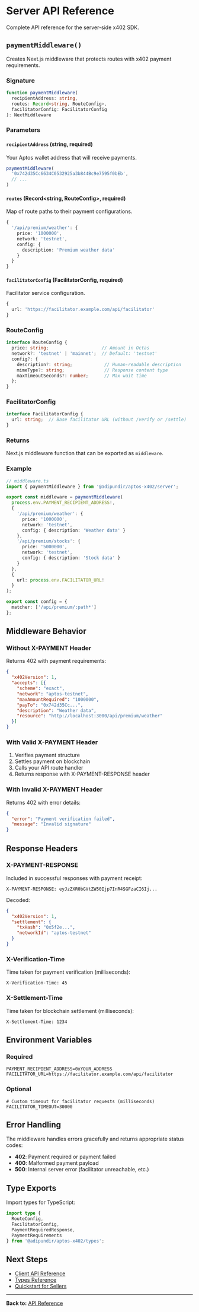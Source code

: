 # Server API Reference

Complete API reference for the server-side x402 SDK.

## `paymentMiddleware()`

Creates Next.js middleware that protects routes with x402 payment requirements.

### Signature

```typescript
function paymentMiddleware(
  recipientAddress: string,
  routes: Record<string, RouteConfig>,
  facilitatorConfig: FacilitatorConfig
): NextMiddleware
```

### Parameters

#### `recipientAddress` (string, required)

Your Aptos wallet address that will receive payments.

```typescript
paymentMiddleware(
  '0x742d35Cc6634C0532925a3b844Bc9e7595f0bEb',
  // ...
)
```

#### `routes` (Record<string, RouteConfig>, required)

Map of route paths to their payment configurations.

```typescript
{
  '/api/premium/weather': {
    price: '1000000',
    network: 'testnet',
    config: {
      description: 'Premium weather data'
    }
  }
}
```

#### `facilitatorConfig` (FacilitatorConfig, required)

Facilitator service configuration.

```typescript
{
  url: 'https://facilitator.example.com/api/facilitator'
}
```

### RouteConfig

```typescript
interface RouteConfig {
  price: string;                    // Amount in Octas
  network?: 'testnet' | 'mainnet';  // Default: 'testnet'
  config?: {
    description?: string;            // Human-readable description
    mimeType?: string;               // Response content type
    maxTimeoutSeconds?: number;      // Max wait time
  };
}
```

### FacilitatorConfig

```typescript
interface FacilitatorConfig {
  url: string;  // Base facilitator URL (without /verify or /settle)
}
```

### Returns

Next.js middleware function that can be exported as `middleware`.

### Example

```typescript
// middleware.ts
import { paymentMiddleware } from '@adipundir/aptos-x402/server';

export const middleware = paymentMiddleware(
  process.env.PAYMENT_RECIPIENT_ADDRESS!,
  {
    '/api/premium/weather': {
      price: '1000000',
      network: 'testnet',
      config: { description: 'Weather data' }
    },
    '/api/premium/stocks': {
      price: '5000000',
      network: 'testnet',
      config: { description: 'Stock data' }
    }
  },
  {
    url: process.env.FACILITATOR_URL!
  }
);

export const config = {
  matcher: ['/api/premium/:path*']
};
```

## Middleware Behavior

### Without X-PAYMENT Header

Returns 402 with payment requirements:

```json
{
  "x402Version": 1,
  "accepts": [{
    "scheme": "exact",
    "network": "aptos-testnet",
    "maxAmountRequired": "1000000",
    "payTo": "0x742d35Cc...",
    "description": "Weather data",
    "resource": "http://localhost:3000/api/premium/weather"
  }]
}
```

### With Valid X-PAYMENT Header

1. Verifies payment structure
2. Settles payment on blockchain
3. Calls your API route handler
4. Returns response with X-PAYMENT-RESPONSE header

### With Invalid X-PAYMENT Header

Returns 402 with error details:

```json
{
  "error": "Payment verification failed",
  "message": "Invalid signature"
}
```

## Response Headers

### X-PAYMENT-RESPONSE

Included in successful responses with payment receipt:

```
X-PAYMENT-RESPONSE: eyJzZXR0bGVtZW50Ijp7InR4SGFzaCI6Ij...
```

Decoded:
```json
{
  "x402Version": 1,
  "settlement": {
    "txHash": "0x5f2e...",
    "networkId": "aptos-testnet"
  }
}
```

### X-Verification-Time

Time taken for payment verification (milliseconds):

```
X-Verification-Time: 45
```

### X-Settlement-Time

Time taken for blockchain settlement (milliseconds):

```
X-Settlement-Time: 1234
```

## Environment Variables

### Required

```env
PAYMENT_RECIPIENT_ADDRESS=0xYOUR_ADDRESS
FACILITATOR_URL=https://facilitator.example.com/api/facilitator
```

### Optional

```env
# Custom timeout for facilitator requests (milliseconds)
FACILITATOR_TIMEOUT=30000
```

## Error Handling

The middleware handles errors gracefully and returns appropriate status codes:

- **402**: Payment required or payment failed
- **400**: Malformed payment payload
- **500**: Internal server error (facilitator unreachable, etc.)

## Type Exports

Import types for TypeScript:

```typescript
import type {
  RouteConfig,
  FacilitatorConfig,
  PaymentRequiredResponse,
  PaymentRequirements
} from '@adipundir/aptos-x402/types';
```

## Next Steps

- [Client API Reference](client-api.md)
- [Types Reference](types.md)
- [Quickstart for Sellers](../getting-started/quickstart-sellers.md)

---

**Back to:** [API Reference](#)

